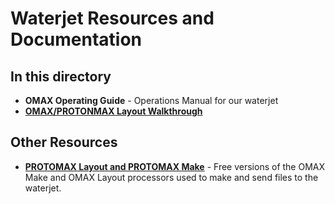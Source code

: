 # Waterjet Resources and Documentation

## In this directory
 * **OMAX Operating Guide** - Operations Manual for our waterjet
 * **[OMAX/PROTONMAX Layout Walkthrough](Layout%20Walkthrough.md)**

## Other Resources
 * **[PROTOMAX Layout and PROTOMAX Make](https://www.omax.com/libraries/omax/download/)** - Free versions of the OMAX Make and OMAX Layout processors used to make and send files to the waterjet. 
